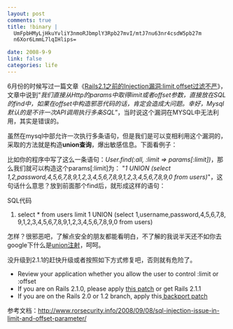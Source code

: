 ```yaml
--- 
layout: post
comments: true
title: !binary |
  UmFpbHMyLjHkuYvliY3nmoRJbmplY3Rpb27mvI/mtJ7nu63nr4csdW5pb27m
  n6Xor6LmmL7lqIHlips=

date: 2008-9-9
link: false
categories: life
---
```

6月份的时候写过一篇文章《<a href="http://iceskysl.1sters.com/?action=show&amp;id=325">Rails2.1之前的Injection漏洞:limit,offset过滤不严</a>》，文章中说到“<em>我们直接从Http的params中取得limit或者offset参数，直接放在SQL的find中，如果在offset中构造邪恶代码的话，肯定会造成大问题。幸好，Mysql默认的是不许一次API调用执行多条SQL</em>”，当时说这个漏洞在MYSQL中无法利用，其实是错误的。

虽然在mysql中部允许一次执行多条语句，但是我们是可以变相利用这个漏洞的，采取的方法就是构造<strong>union查询</strong>，爆出敏感信息。下面看例子：

比如你的程序中写了这么一条语句：<em>User.find(:all, :limit =&gt; params[:limit])</em>，那么我们就可以构造这个params[:limit]为： "<em>1 UNION (select 1,2,password,4,5,6,7,8,9,1,2,3,4,5,6,7,8,9,1,2,3,4,5,6,7,8,9,0 from users)</em>"，这句话什么意思？放到前面那个find后，就形成这样的语句：
<div class="codeText">
<div class="codeHead">SQL代码</div>
<ol class="dp-sql" start="1">
	<li class="alt"><span><span class="keyword">select</span><span> * </span><span class="keyword">from</span><span> users limit 1 </span><span class="keyword">UNION</span><span> (</span><span class="keyword">select</span><span> 1,username,</span><span class="keyword">password</span><span>,4,5,6,7,8,9,1,2,3,4,5,6,7,8,9,1,2,3,4,5,6,7,8,9,0 </span><span class="keyword">from</span><span> users)  </span></span></li>
</ol>
</div>
怎样？很邪恶吧，了解点安全的朋友都能看明白，不了解的我说半天还不如你去google下什么是<span style="text-decoration: underline;">union注射</span>，呵呵。

没升级到2.1.1的赶快升级或者按照如下方式修复吧，否则就有危险了。
<ul>
	<li>Review your application whether you allow the user to control :limit or :offset</li>
	<li>If you are on Rails 2.1.0, please apply <a href="http://rails.lighthouseapp.com/projects/8994/tickets/288">this patch</a> or get Rails 2.1.1</li>
	<li>If you are on the Rails 2.0 or 1.2 branch, apply this<a href="http://rails.lighthouseapp.com/projects/8994/tickets/964-fix-for-sql-injection-on-limit-and-offset-should-be-backported"> backport patch</a></li>
</ul>
参考文档：<a href="http://www.rorsecurity.info/2008/09/08/sql-injection-issue-in-limit-and-offset-parameter/">http://www.rorsecurity.info/2008/09/08/sql-injection-issue-in-limit-and-offset-parameter/</a>

